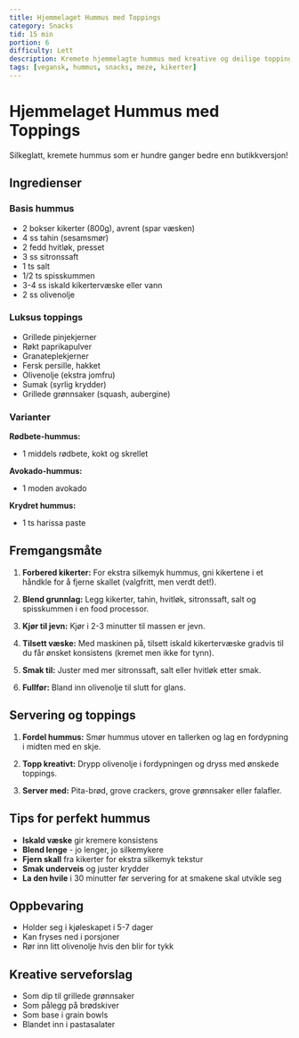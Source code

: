 ```yaml
---
title: Hjemmelaget Hummus med Toppings
category: Snacks
tid: 15 min
portion: 6
difficulty: Lett
description: Kremete hjemmelagte hummus med kreative og deilige toppings
tags: [vegansk, hummus, snacks, meze, kikerter]
---
```


# Hjemmelaget Hummus med Toppings

Silkeglatt, kremete hummus som er hundre ganger bedre enn butikkversjon!

## Ingredienser

### Basis hummus

- 2 bokser kikerter (800g), avrent (spar væsken)
- 4 ss tahin (sesamsmør)
- 2 fedd hvitløk, presset
- 3 ss sitronssaft
- 1 ts salt
- 1/2 ts spisskummen
- 3-4 ss iskald kikertervæske eller vann
- 2 ss olivenolje

### Luksus toppings

- Grillede pinjekjerner
- Røkt paprikapulver
- Granateplekjerner
- Fersk persille, hakket
- Olivenolje (ekstra jomfru)
- Sumak (syrlig krydder)
- Grillede grønnsaker (squash, aubergine)

### Varianter

**Rødbete-hummus:**
- 1 middels rødbete, kokt og skrellet

**Avokado-hummus:**
- 1 moden avokado

**Krydret hummus:**
- 1 ts harissa paste

## Fremgangsmåte

1. **Forbered kikerter:** For ekstra silkemyk hummus, gni kikertene i et håndkle for å fjerne skallet (valgfritt, men verdt det!).

2. **Blend grunnlag:** Legg kikerter, tahin, hvitløk, sitronssaft, salt og spisskummen i en food processor.

3. **Kjør til jevn:** Kjør i 2-3 minutter til massen er jevn.

4. **Tilsett væske:** Med maskinen på, tilsett iskald kikertervæske gradvis til du får ønsket konsistens (kremet men ikke for tynn).

5. **Smak til:** Juster med mer sitronssaft, salt eller hvitløk etter smak.

6. **Fullfør:** Bland inn olivenolje til slutt for glans.

## Servering og toppings

1. **Fordel hummus:** Smør hummus utover en tallerken og lag en fordypning i midten med en skje.

2. **Topp kreativt:** Drypp olivenolje i fordypningen og dryss med ønskede toppings.

3. **Server med:** Pita-brød, grove crackers, grove grønnsaker eller falafler.

## Tips for perfekt hummus

- **Iskald væske** gir kremere konsistens
- **Blend lenge** - jo lenger, jo silkemykere
- **Fjern skall** fra kikerter for ekstra silkemyk tekstur
- **Smak underveis** og juster krydder
- **La den hvile** i 30 minutter før servering for at smakene skal utvikle seg

## Oppbevaring

- Holder seg i kjøleskapet i 5-7 dager
- Kan fryses ned i porsjoner
- Rør inn litt olivenolje hvis den blir for tykk

## Kreative serveforslag

- Som dip til grillede grønnsaker
- Som pålegg på brødskiver
- Som base i grain bowls
- Blandet inn i pastasalater
